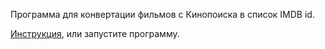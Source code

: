 Программа для конвертации фильмов с Кинопоиска в список IMDB id.

[Инструкция](./HELP.txt), или запустите программу.
